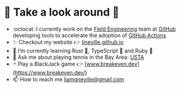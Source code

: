 # :wave: Take a look around 🧐

- :octocat: I currently work on the [Field Engineering](https://github.com/orgs/github/teams/field-engineering) team at [GitHub](http://github.com/github) developing tools to accelerate the adoption of [GitHub Actions](https://github.com/features/actions)
- ✨ Checkout my website 👉 [lineville.github.io](https://lineville.github.io)
- 🔭 I’m currently learning Rust 🦀, TypeScript 💙 and Ruby 💎
- 🎾 Ask me about playing tennis in the Bay Area: [USTA](https://www.usta.com/en/home/play/rankings.html#?family-familyListType=fatherDaughter&adult-adultListType=singles&adult-ageRestriction=Y30&adult-rankListGender=F&ntrp-rankListGender=M&ntrp-matchFormat=SINGLES&ntrp-ageRestriction=Y18&junior-rankListGender=F&junior-ageRestriction=Y12&wheelchair-wheelchairAge=coed18&ntrp-ntrpPlayerLevel=level_4_0&ntrp-sectionCode=S50&page=1&junior-juniorListType=combined&wheelchair-wheelchairListType=singles&searchText=Liam%20Neville&wheelchair-publishDate=2022-09-14&adult-publishDate=2022-09-14&junior-publishDate=2022-09-14&family-publishDate=2022-09-14#tab=ntrp)
- 🃏 Play a BlackJack game 👉 [www.breakeven.dev](https://www.breakeven.dev/)
- 📫 How to reach me [liamgneville@gmail.com](mailto:liamgneville@gmail.com)

